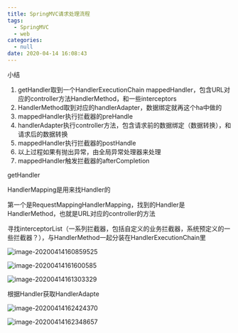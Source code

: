 ```yaml
---
title: SpringMVC请求处理流程
tags:
  - SpringMVC
  - web
categories:
  - null
date: 2020-04-14 16:08:43
---
```




小结

1. getHandler取到一个HandlerExecutionChain mappedHandler，包含URL对应的controller方法HandlerMethod，和一些interceptors
2. HandlerMethod取到对应的handlerAdapter，数据绑定就再这个ha中做的
3. mappedHandler执行拦截器的preHandle
4. handlerAdapter执行controller方法，包含请求前的数据绑定（数据转换），和请求后的数据转换
5. mappedHandler执行拦截器的postHandle
6. 以上过程如果有抛出异常，由全局异常处理器来处理
7. mappedHandler触发拦截器的afterCompletion





getHandler

HandlerMapping是用来找Handler的

第一个是RequestMappingHandlerMapping，找到的Handler是HandlerMethod，也就是URL对应的controller的方法

寻找interceptorList（一系列拦截器，包括自定义的业务拦截器，系统预定义的一些拦截器？），与HandlerMethod一起分装在HandlerExecutionChain里

![image-20200414160859525](/github/northernw.github.io/image/image-20200414160859525.png)

![image-20200414161600585](/github/northernw.github.io/image/image-20200414161600585.png)

![image-20200414161303329](/github/northernw.github.io/image/image-20200414161303329.png)





根据Handler获取HandlerAdapte

![image-20200414162424370](/github/northernw.github.io/image/image-20200414162424370.png)

![image-20200414162348657](/github/northernw.github.io/image/image-20200414162348657.png)